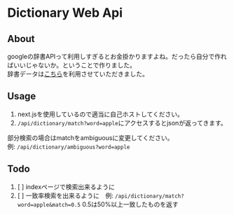 # Dictionary Web Api
## About
googleの辞書APIって利用しすぎるとお金掛かりますよね。だったら自分で作ればいいじゃないか。ということで作りました。<br/>
辞書データは[こちら](https://github.com/kujirahand/EJDict)を利用させていただきました。

## Usage
1. next.jsを使用しているので適当に自己ホストしてください。
2. `/api/dictionary/match?word=apple`にアクセスするとjsonが返ってきます。

部分検索の場合はmatchをambiguousに変更してください。<br/>
例: `/api/dictionary/ambiguous?word=apple`

## Todo

1. [ ] indexページで検索出来るように
2. [ ] 一致率検索を出来るように　例: `/api/dictionary/match?word=apple&match=0.5` 0.5は50%以上一致したものを返す
